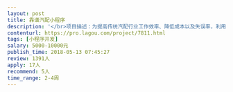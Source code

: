 ```yaml
---                
layout: post       
title: 靠谱汽配小程序           
description: '</br>项目描述：为提高传统汽配行业工作效率、降低成本以及失误率，利用微信小程序或APP对传统PC端汽配软件进行升级。</br>1.1     核心功能：将PC端汽配管理软件开出单据需要的打印单据同步传递给手机端小程序使用者。目的：小程序使用者可以同步接收显示出汽配管理软件开出销售单据的信息，降低打印机和打印纸的使用，最终实现完全无纸化办公。手机端小程序使用者只能接收到属于自己需要的单据信息，同时具备统计查询功能，方便查找历史购买商品的价格、数量、时间及质保信息等。要求是多点对多点的信息传递（不同汽配公司不同汽配管理软件对不同修理厂或终端车主都是唯一的信息传递）</br>1.2     展示信息、检索信息功能：</br>          小程序端的注册用户具有发布汽配商店和维修保养单位地址、电话、主营车型或主营产品的功能，并具有被小程序使用者利用关键词检索功能。终端车主可以在小程序里查找提供自己车型配件和维修保养单位的电话地址等信息。                                               </br>1.3    历史单据查询、统计功能：</br>           为汽车维修保养商家提供历史进货单据的查询和统计，方便商家随时掌握商品价格变化以及合理出售价格等。  为终端车主提供历史维修记录，包括建立车辆基本档案信息：品牌、购买时间、购买价格、目前行驶里程及使用年限等，具体到上次换油保养的里程和配件更换信息及质保信息，重要的是能够根据已经登记的信息计算出推荐下次保养到期时间，而主动提醒功能。</br>1.4    增值功能：包括为汽配商家提供物流货站的发货单位地址、电话信息和到货地址和电话信息；</br>提供求职招聘发布功能，为行业内用工求职提供展示；</br>在线支付功能，便于商家及时收取货款。</br>1.5   用户注册功能。针对不同用户类型给予不同权限，分为：1、汽配商店员工；2、汽车维修保养单位及员工；3、终端车主。</br>注册方式：手机号码注册、微信注册、QQ注册、微博注册、支付宝注册等</br>1.6   评价管理功能：针对提供产品和服务的商家，终端车主可以通过评价系统进行筛选满意商家。</br>可参考产品：无整体相似。类似单一功能的有：小程序（龙江物流）                 手机APP(汽车健康档案）   手机APP（汽配宝APP）</br>四、人员要求：</br>1、有小程序或App产品的开发经验；2、精通Java或PHP等，3、良好的沟通能力和契约精神</br>'     
contenturl: https://pro.lagou.com/project/7811.html      
tags: [小程序开发]            
salary: 5000-10000元          
publish_time: 2018-05-13 07:45:27         
review: 1391人                   
apply: 17人                   
recommend: 5人                   
time_range: 2-4周              
---                 
```

